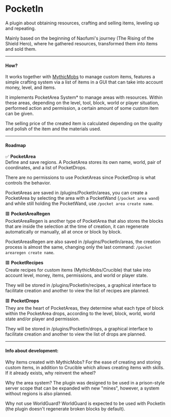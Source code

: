 # PocketIn
A plugin about obtaining resources, crafting and selling items, leveling up and repeating.

Mainly based on the beginning of Naofumi's journey (The Rising of the Shield Hero), where he gathered resources, transformed them into items and sold them.

---
#### How?
It works together with [MythicMobs](https://www.spigotmc.org/resources/%E2%9A%94-mythicmobs-free-version-%E2%96%BAthe-1-custom-mob-creator%E2%97%84.5702/) to manage custom items, features a simple crafting system via a list of items in a GUI that can take into account money, level, and items.

It implements PocketArea System* to manage areas with resources. Within these areas, depending on the level, tool, block, world or player situation, performed action and permission, a certain amount of some custom item can be given.

The selling price of the created item is calculated depending on the quality and polish of the item and the materials used.

---
#### Roadmap
✅ **PocketArea**  
Define and save regions. A PocketArea stores its own name, world, pair of coordinates, and a list of PocketDrops.

There are no permissions to use PocketAreas since PocketDrop is what controls the behavior.

PocketAreas are saved in /plugins/PocketIn/areas, you can create a PocketArea by selecting the area with a PocketWand (`/pocket area wand`) and while still holding the PocketWand, use `/pocket area create name`.

🟥 **PocketAreaRegen**  
PocketAreaRegen is another type of PocketArea that also stores the blocks that are inside the selection at the time of creation, it can regenerate automatically
or manually, all at once or block by block.

PocketAreasRegen are also saved in /plugins/PocketIn/areas, the creation process is almost the same, changing only the last command: `/pocket arearegen create name`.

🟥 **PocketRecipes**  
Create recipes for custom items (MythicMobs/Crucible) that take into account level, money, items, permissions, and world or player state.

They will be stored in /plugins/PocketIn/recipes, a graphical interface to facilitate creation and another to view the list of recipes are planned.

🟥 **PocketDrops**  
They are the heart of PocketAreas, they determine what each type of block within the PocketArea drops, according to the
level, block, world, world state and/or player and permission.

They will be stored in /plugins/PocketIn/drops, a graphical interface to facilitate creation and another to view the list
of drops are planned.

---
#### Info about development:
Why items created with MythicMobs? For the ease of creating and storing custom items, in addition to Crucible which allows creating items with skills. If it already exists, why reinvent the wheel?

Why the area system? The plugin was designed to be used in a prison-style server scope that can be expanded with new "mines", however, a system without regions is also planned.

Why not use WorldGuard? WorldGuard is expected to be used with PocketIn (the plugin doesn't regenerate broken blocks by default).